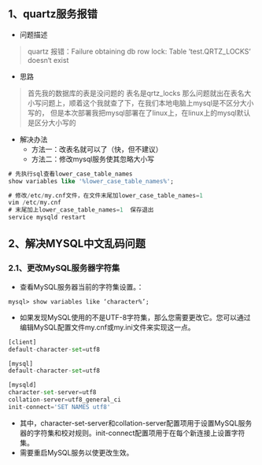 ## 1、quartz服务报错
- 问题描述
> quartz 报错：Failure obtaining db row lock: Table ‘test.QRTZ_LOCKS‘ doesn‘t exist

- 思路
> 首先我的数据库的表是没问题的
> 表名是qrtz_locks
> 那么问题就出在表名大小写问题上，顺着这个我就查了下，在我们本地电脑上mysql是不区分大小写的，
> 但是本次部署我把mysql部署在了linux上，在linux上的mysql默认是区分大小写的

- 解决办法
   - 方法一：改表名就可以了（快，但不建议）
   - 方法二：修改mysql服务使其忽略大小写
```sql
# 先执行sql查看lower_case_table_names
show variables like '%lower_case_table_names%';

# 修改/etc/my.cnf文件，在文件末尾加lower_case_table_names=1
vim /etc/my.cnf
# 末尾加上lower_case_table_names=1  保存退出
service mysqld restart
```
## 2、解决MYSQL中文乱码问题
### 2.1、更改MySQL服务器字符集

- 查看MySQL服务器当前的字符集设置。：
```shell
mysql> show variables like ‘character%’;
```

- 如果发现MySQL使用的不是UTF-8字符集，那么您需要更改它。您可以通过编辑MySQL配置文件my.cnf或my.ini文件来实现这一点。
```python
[client]
default-character-set=utf8

[mysql]
default-character-set=utf8

[mysqld]
character-set-server=utf8
collation-server=utf8_general_ci
init-connect='SET NAMES utf8'
```

- 其中，character-set-server和collation-server配置项用于设置MySQL服务器的字符集和校对规则。init-connect配置项用于在每个新连接上设置字符集。
- 需要重启MySQL服务以使更改生效。
